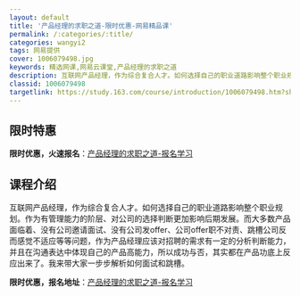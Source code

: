 ```yaml
---
layout: default
title: '产品经理的求职之道-限时优惠-网易精品课'
permalink: /:categories/:title/
categories: wangyi2
tags: 网易提供
cover: 1006079498.jpg
keywords: 精选网课,网易云课堂,产品经理的求职之道
description: 互联网产品经理，作为综合复合人才。如何选择自己的职业道路影响整个职业规划。作为有管理能力的阶层、对公司的选择判断更加影响
classid: 1006079498
targetlink: https://study.163.com/course/introduction/1006079498.htm?share=1&shareId=1025206652&utm_campaign=share&utm_medium=iphoneShare&utm_source=&utm_u=1025206652
---
```


## 限时特惠

**限时优惠，火速报名**：[产品经理的求职之道-报名学习](https://study.163.com/course/introduction/1006079498.htm?share=1&shareId=1025206652&utm_campaign=share&utm_medium=iphoneShare&utm_source=&utm_u=1025206652)

## 课程介绍

互联网产品经理，作为综合复合人才。如何选择自己的职业道路影响整个职业规划。作为有管理能力的阶层、对公司的选择判断更加影响后期发展。而大多数产品面临着、没有公司邀请面试、没有公司发offer、公司offer职不对责、跳槽公司反而感觉不适应等等问题，作为产品经理应该对招聘的需求有一定的分析判断能力，并且在沟通表达中体现自己的产品高能力，所以成功与否，其实都在产品功底上反应出来了。我来带大家一步步解析如何面试和跳槽。

**限时优惠，报名地址**：[产品经理的求职之道-报名学习](https://study.163.com/course/introduction/1006079498.htm?share=1&shareId=1025206652&utm_campaign=share&utm_medium=iphoneShare&utm_source=&utm_u=1025206652)

